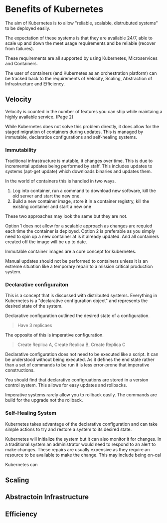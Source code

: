 # Benefits of Kubernetes

The aim of Kubernetes is to allow "reliable, scalable, distrubuted systems" to be deployed easily.

The expectation of these systems is that they are available 24/7, able to scale up and down the meet usage requirements and be reliable (recover from failures).

These requirements are all supported by using Kubernetes, Microservices and Containers.

The user of containers (and Kubernetes as an orchestration platform) can be tracked back to the requirements of Velocity, Scaling, Abstraction of Infrastructure and Efficiency.

## **Velocity**

Velocity is counted in the number of features you can ship while maintaing a highly available service. (Page 2)

While Kubernetes does not solve this problem directly, it does allow for the staged migration of containers during updates. This is managed by immutable, declaratice configurations and self-healing systems.

### **Immutability**

Traditional infrastructure is mutable, it changes over time. This is due to incremental updates being performed by staff. This includes updates to systems (apt-get update) which downloads binaries and updates them.

In the world of containers this is handled in two ways.

1. Log into container, run a command to download new software, kill the old server and start the new one.
2. Build a new container image, store it in a container registry, kill the existing container and start a new one

These two approaches may look the same but they are not.

Option 1 does not allow for a scalable approach as changes are requied each time the container is deployed.
Option 2 is preferable as you simply need to spin up a new container at is it already updated. And all containers created off the image will be up to date.

Immutable container images are a core concept for kubernetes.

Manual updates should not be performed to containers unless it is an extreme situation like a temporary repair to a mission critical production system.



### **Declarative configuraiton**


This is a concept that is discussed with distributed systems. Everything in Kubernetes is a "declarative configuration object" and represents the desired state of the system.

Declarative configuration outlined the desired state of a configuration.

> Have 3 replicaes

The opposite of this is imperative configuration.

> Create Replica A, Create Replica B, Create Replica C

Declarative configuration does not need to be executed like a script. It can be understood without being executed. As it defines the end state rather than a set of commands to be run it is less error-prone that imperative constructions.

You should find that declarative configruations are stored in a version control system. This allows for easy updates and rollbacks.

Imperative systems rarely allow you to rollback easily. The commands are build for the upgrade not the rollback.


### **Self-Healing System**

Kubernetes takes advantage of the declarative configuration and can take simple actions to try and restore a system to its desired state.

Kubernetes will initialize the system but it can also monitor it for changes. In a traditional system an administrator would need to respond to an alert to make changes. These repairs are usually expensive as they require an resource to be available to make the change. This may include being on-cal

Kubernetes can 

## Scaling

## Abstractoin Infrastructure

## Efficiency
